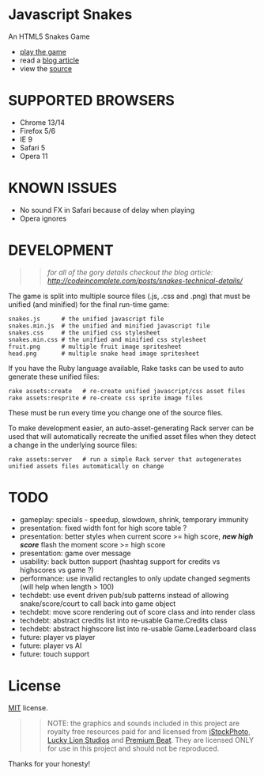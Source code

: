 Javascript Snakes
=================

An HTML5 Snakes Game

 * [play the game](http://codeincomplete.com/projects/snakes/)
 * read a [blog article](http://codeincomplete.com/posts/2011/9/25/javascript_snakes/)
 * view the [source](https://github.com/jakesgordon/javascript-snakes)

SUPPORTED BROWSERS
==================

 - Chrome 13/14
 - Firefox 5/6
 - IE 9
 - Safari 5
 - Opera 11

KNOWN ISSUES
============

 - No sound FX in Safari because of delay when playing <audio> elements
 - Opera ignores <audio> volume and plays music/sounds very loud (and slightly delayed - uck!)

DEVELOPMENT
===========

>> _for all of the gory details checkout the blog article: http://codeincomplete.com/posts/snakes-technical-details/_

The game is split into multiple source files (.js, .css and .png) that must be
unified (and minified) for the final run-time game:

    snakes.js      # the unified javascript file
    snakes.min.js  # the unified and minified javascript file
    snakes.css     # the unified css stylesheet
    snakes.min.css # the unified and minified css stylesheet
    fruit.png      # multiple fruit image spritesheet
    head.png       # multiple snake head image spritesheet
 
If you have the Ruby language available, Rake tasks can be used to auto generate these
unified files:

    rake assets:create   # re-create unified javascript/css asset files
    rake assets:resprite # re-create css sprite image files

These must be run every time you change one of the source files.

To make development easier, an auto-asset-generating Rack server can be used that
will automatically recreate the unified asset files when they detect a change in the
underlying source files:

    rake assets:server   # run a simple Rack server that autogenerates unified assets files automatically on change

TODO
====

 * gameplay:     specials - speedup, slowdown, shrink, temporary immunity
 * presentation: fixed width font for high score table ?
 * presentation: better styles when current score >= high score, ***new high score*** flash the moment score >= high score
 * presentation: game over message
 * usability:    back button support (hashtag support for credits vs highscores vs game ?)
 * performance:  use invalid rectangles to only update changed segments (will help when length > 100)
 * techdebt:     use event driven pub/sub patterns instead of allowing snake/score/court to call back into game object
 * techdebt:     move score rendering out of score class and into render class
 * techdebt:     abstract credits   list into re-usable Game.Credits class
 * techdebt:     abstract highscore list into re-usable Game.Leaderboard class
 * future:       player vs player
 * future:       player vs AI
 * future:       touch support

License
=======

[MIT](http://en.wikipedia.org/wiki/MIT_License) license.

>> NOTE: the graphics and sounds included in this project are royalty free resources paid
for and licensed from [iStockPhoto](http://istockphoto.com), [Lucky Lion Studios](http://luckylionstudios.com/) and
[Premium Beat](http://www.premiumbeat.com/). They are licensed ONLY for use in this project
and should not be reproduced.

Thanks for your honesty!


